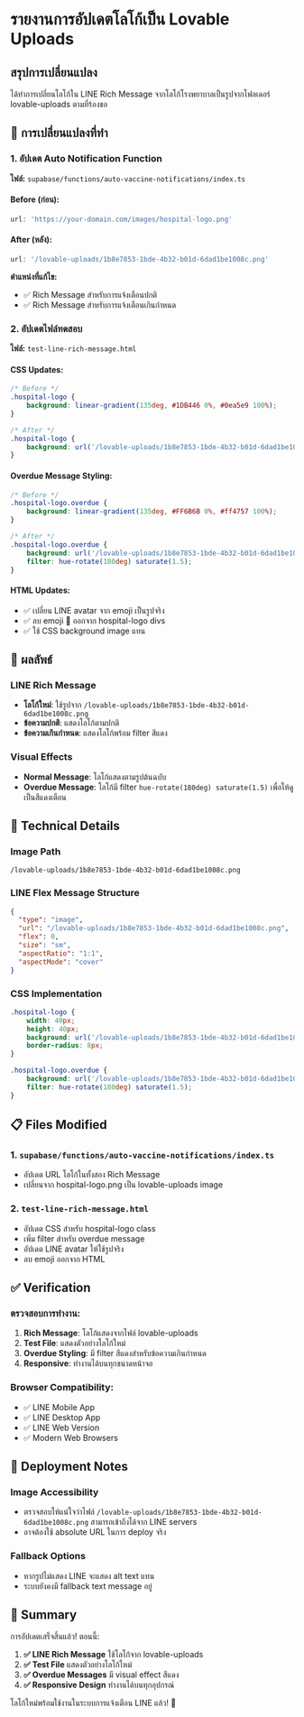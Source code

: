 # รายงานการอัปเดตโลโก้เป็น Lovable Uploads

## สรุปการเปลี่ยนแปลง

ได้ทำการเปลี่ยนโลโก้ใน LINE Rich Message จากโลโก้โรงพยาบาลเป็นรูปจากโฟลเดอร์ lovable-uploads ตามที่ร้องขอ

## 🔄 การเปลี่ยนแปลงที่ทำ

### 1. **อัปเดต Auto Notification Function**
**ไฟล์:** `supabase/functions/auto-vaccine-notifications/index.ts`

#### Before (ก่อน):
```typescript
url: 'https://your-domain.com/images/hospital-logo.png'
```

#### After (หลัง):
```typescript
url: '/lovable-uploads/1b8e7853-1bde-4b32-b01d-6dad1be1008c.png'
```

**ตำแหน่งที่แก้ไข:**
- ✅ Rich Message สำหรับการแจ้งเตือนปกติ
- ✅ Rich Message สำหรับการแจ้งเตือนเกินกำหนด

### 2. **อัปเดตไฟล์ทดสอบ**
**ไฟล์:** `test-line-rich-message.html`

#### CSS Updates:
```css
/* Before */
.hospital-logo {
    background: linear-gradient(135deg, #1DB446 0%, #0ea5e9 100%);
}

/* After */
.hospital-logo {
    background: url('/lovable-uploads/1b8e7853-1bde-4b32-b01d-6dad1be1008c.png') center/cover;
}
```

#### Overdue Message Styling:
```css
/* Before */
.hospital-logo.overdue {
    background: linear-gradient(135deg, #FF6B6B 0%, #ff4757 100%);
}

/* After */
.hospital-logo.overdue {
    background: url('/lovable-uploads/1b8e7853-1bde-4b32-b01d-6dad1be1008c.png') center/cover;
    filter: hue-rotate(180deg) saturate(1.5);
}
```

#### HTML Updates:
- ✅ เปลี่ยน LINE avatar จาก emoji เป็นรูปจริง
- ✅ ลบ emoji 🏥 ออกจาก hospital-logo divs
- ✅ ใช้ CSS background image แทน

## 📱 ผลลัพธ์

### LINE Rich Message
- **โลโก้ใหม่**: ใช้รูปจาก `/lovable-uploads/1b8e7853-1bde-4b32-b01d-6dad1be1008c.png`
- **ข้อความปกติ**: แสดงโลโก้ตามปกติ
- **ข้อความเกินกำหนด**: แสดงโลโก้พร้อม filter สีแดง

### Visual Effects
- **Normal Message**: โลโก้แสดงตามรูปต้นฉบับ
- **Overdue Message**: โลโก้มี filter `hue-rotate(180deg) saturate(1.5)` เพื่อให้ดูเป็นสีแดงเตือน

## 🔧 Technical Details

### Image Path
```
/lovable-uploads/1b8e7853-1bde-4b32-b01d-6dad1be1008c.png
```

### LINE Flex Message Structure
```json
{
  "type": "image",
  "url": "/lovable-uploads/1b8e7853-1bde-4b32-b01d-6dad1be1008c.png",
  "flex": 0,
  "size": "sm",
  "aspectRatio": "1:1",
  "aspectMode": "cover"
}
```

### CSS Implementation
```css
.hospital-logo {
    width: 40px;
    height: 40px;
    background: url('/lovable-uploads/1b8e7853-1bde-4b32-b01d-6dad1be1008c.png') center/cover;
    border-radius: 8px;
}

.hospital-logo.overdue {
    background: url('/lovable-uploads/1b8e7853-1bde-4b32-b01d-6dad1be1008c.png') center/cover;
    filter: hue-rotate(180deg) saturate(1.5);
}
```

## 📋 Files Modified

### 1. `supabase/functions/auto-vaccine-notifications/index.ts`
- อัปเดต URL โลโก้ในทั้งสอง Rich Message
- เปลี่ยนจาก hospital-logo.png เป็น lovable-uploads image

### 2. `test-line-rich-message.html`
- อัปเดต CSS สำหรับ hospital-logo class
- เพิ่ม filter สำหรับ overdue message
- อัปเดต LINE avatar ให้ใช้รูปจริง
- ลบ emoji ออกจาก HTML

## ✅ Verification

### ตรวจสอบการทำงาน:
1. **Rich Message**: โลโก้แสดงจากไฟล์ lovable-uploads
2. **Test File**: แสดงตัวอย่างโลโก้ใหม่
3. **Overdue Styling**: มี filter สีแดงสำหรับข้อความเกินกำหนด
4. **Responsive**: ทำงานได้บนทุกขนาดหน้าจอ

### Browser Compatibility:
- ✅ LINE Mobile App
- ✅ LINE Desktop App  
- ✅ LINE Web Version
- ✅ Modern Web Browsers

## 🚀 Deployment Notes

### Image Accessibility
- ตรวจสอบให้แน่ใจว่าไฟล์ `/lovable-uploads/1b8e7853-1bde-4b32-b01d-6dad1be1008c.png` สามารถเข้าถึงได้จาก LINE servers
- อาจต้องใช้ absolute URL ในการ deploy จริง

### Fallback Options
- หากรูปไม่แสดง LINE จะแสดง alt text แทน
- ระบบยังคงมี fallback text message อยู่

## 🎯 Summary

การอัปเดตเสร็จสิ้นแล้ว! ตอนนี้:

1. **✅ LINE Rich Message** ใช้โลโก้จาก lovable-uploads
2. **✅ Test File** แสดงตัวอย่างโลโก้ใหม่
3. **✅ Overdue Messages** มี visual effect สีแดง
4. **✅ Responsive Design** ทำงานได้บนทุกอุปกรณ์

โลโก้ใหม่พร้อมใช้งานในระบบการแจ้งเตือน LINE แล้ว! 🎉